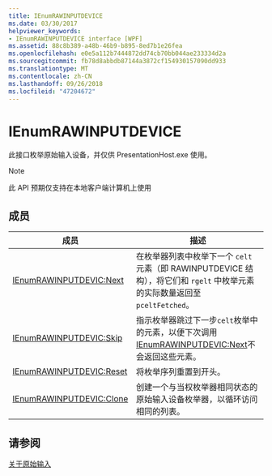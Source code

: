 ```yaml
---
title: IEnumRAWINPUTDEVICE
ms.date: 03/30/2017
helpviewer_keywords:
- IEnumRAWINPUTDEVICE interface [WPF]
ms.assetid: 88c8b389-a48b-46b9-b895-8ed7b1e26fea
ms.openlocfilehash: e0e5a112b7444872dd74cb70bb044ae233334d2a
ms.sourcegitcommit: fb78d8abbdb87144a3872cf154930157090dd933
ms.translationtype: MT
ms.contentlocale: zh-CN
ms.lasthandoff: 09/26/2018
ms.locfileid: "47204672"
---
```

# <a name="ienumrawinputdevice"></a>IEnumRAWINPUTDEVICE
此接口枚举原始输入设备，并仅供 PresentationHost.exe 使用。  
  
> [!NOTE]
>  此 API 预期仅支持在本地客户端计算机上使用  
  
## <a name="members"></a>成员  
  
|成员|描述|  
|------------|-----------------|  
|[IEnumRAWINPUTDEVIC:Next](../../../../docs/framework/wpf/app-development/ienumrawinputdevic-next.md)|在枚举器列表中枚举下一个 `celt` 元素（即 RAWINPUTDEVICE 结构），将它们和 `rgelt` 中枚举元素的实际数量返回至 `pceltFetched`。|  
|[IEnumRAWINPUTDEVIC:Skip](../../../../docs/framework/wpf/app-development/ienumrawinputdevic-skip.md)|指示枚举器跳过下一步`celt`枚举中的元素，以便下次调用[IEnumRAWINPUTDEVIC:Next](../../../../docs/framework/wpf/app-development/ienumrawinputdevic-next.md)不会返回这些元素。|  
|[IEnumRAWINPUTDEVIC:Reset](../../../../docs/framework/wpf/app-development/ienumrawinputdevic-reset.md)|将枚举序列重置到开头。|  
|[IEnumRAWINPUTDEVIC:Clone](../../../../docs/framework/wpf/app-development/ienumrawinputdevic-clone.md)|创建一个与当权枚举器相同状态的原始输入设备枚举器，以循环访问相同的列表。|  
  
## <a name="see-also"></a>请参阅  
 [关于原始输入](https://msdn.microsoft.com/library/default.asp?url=/library/winui/winui/windowsuserinterface/userinput/rawinput/aboutrawinput.asp)
